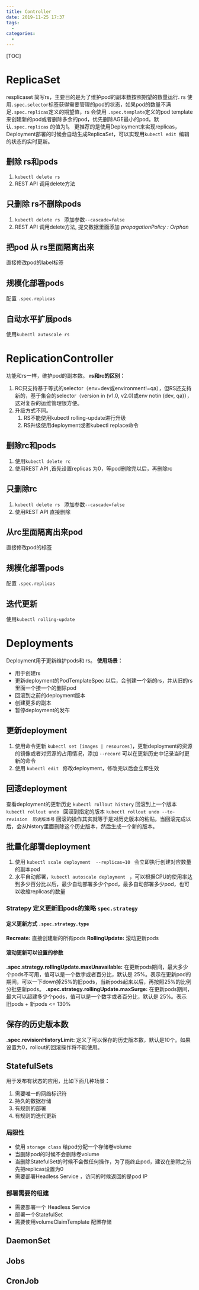 ```yaml
---
title: Controller
date: 2019-11-25 17:37
tags: 
  - 
categories: 
  - 
---
```

[TOC]
# ReplicaSet
resplicaset 简写rs，主要目的是为了维护pod的副本数按照期望的数量运行.
rs 使用`.spec.selector`标签获得需要管理的pod的状态，如果pod的数量不满足`.spec.replicas`定义的期望值，rs 会使用 `.spec.template`定义的pod template来创建新的pod或者删除多余的pod，优先删除AGE最小的pod。默认`.spec.replicas` 的值为1。
更推荐的是使用Deployment来实现replicas，Deployment部署的时候会自动生成ReplicaSet，可以实现用`kubectl edit `编辑的状态的实时更新。
## 删除 rs和pods
1. `kubectl delete rs`
2. REST API 调用delete方法
## 只删除 rs不删除pods
1. `kubectl delete rs ` 添加参数`--cascade=false`
2. REST API 调用delete方法, 提交数据里面添加 *propagationPolicy : Orphan*
## 把pod 从 rs里面隔离出来
直接修改pod的label标签
## 规模化部署pods
配置 `.spec.replicas` 
## 自动水平扩展pods
使用`kubectl autoscale rs `
# ReplicationController
功能和rs一样，维护pod的副本数。
**rs和rc的区别：**
1. RC只支持基于等式的selector（env=dev或environment!=qa），但RS还支持新的，基于集合的selector（version in (v1.0, v2.0)或env notin (dev, qa)），这对复杂的运维管理很方便。
2. 升级方式不同。
    1. RS不能使用kubectl rolling-update进行升级
    2. RS升级使用deployment或者kubectl replace命令
## 删除rc和pods
1. 使用`kubectl delete rc`
2. 使用REST API ,首先设置replicas 为0，等pod删除完以后，再删除rc
## 只删除rc
1. `kubectl delete rs ` 添加参数`--cascade=false`
2. 使用REST API 直接删除
## 从rc里面隔离出来pod
直接修改pod的标签
## 规模化部署pods
配置 `.spec.replicas` 
## 迭代更新
使用`kubectl rolling-update`
# Deployments
Deployment用于更新维护pods和 rs。
**使用场景：**
- 用于创建rs
- 更新deployment的PodTemplateSpec 以后，会创建一个新的rs，并从旧的rs里面一个接一个的删除pod
- 回滚到之前的deployment版本
- 创建更多的副本
- 暂停deployment的发布
## 更新deployment
1. 使用命令更新 `kubectl set [images | resources]`，更新deployment的资源的镜像或者对资源的占用情况，添加 `--record` 可以在更新历史中记录当时更新的命令
2. 使用 `kubectl edit ` 修改deployment，修改完以后会立即生效
## 回滚deployment
查看deployment的更新历史 `kubectl rollout history`
回滚到上一个版本 `kubectl rollout undo `
回滚到指定的版本 `kubectl rollout undo --to-revision  历史版本号`
回滚的操作其实就等于是对历史版本的粘贴，当回滚完成以后，会从history里面删除这个历史版本，然后生成一个新的版本。
## 批量化部署deployment
1. 使用 `kubectl scale deployment  --replicas=10 ` 会立即执行创建对应数量的副本pod
2. 水平自动部署，`kubectl autoscale deployment ` ，可以根据CPU的使用率达到多少百分比以后，最少自动部署多少个pod，最多自动部署多少pod，也可以收缩replicas的数量
### Stratepy 定义更新旧pods的策略 `spec.strategy`
#### 定义更新方式 `.spec.strategy.type`
**Recreate:** 直接创建新的所有pods
**RollingUpdate:** 滚动更新pods
#### 滚动更新可以设置的参数
**.spec.strategy.rollingUpdate.maxUnavailable:** 在更新pods期间，最大多少个pods不可用，值可以是一个数字或者百分比，默认是 25%。表示在更新pod的期间，可以一下down掉25%的旧pods，当新pods起来以后，再按照25%的比例分批更新pods。
**.spec.strategy.rollingUpdate.maxSurge:**  在更新pods期间，最大可以超建多少个pods，值可以是一个数字或者百分比，默认是 25%。表示 旧pods + 新pods <= 130%
## 保存的历史版本数
**.spec.revisionHistoryLimit:** 定义了可以保存的历史版本数，默认是10个。如果设置为0，rollout的回滚操作将不能使用。
## StatefulSets
用于发布有状态的应用，比如下面几种场景：
1. 需要唯一的网络标识符
2. 持久的数据存储
3. 有规则的部署
4. 有规则的迭代更新
### 局限性
- 使用 `storage class` 给pod分配一个存储卷volume
- 当删除pod的时候不会删除卷volume
- 当删除StatefulSet的时候不会做任何操作，为了能终止pod，建议在删除之前先把replicas设置为0
- 需要部署Headless Service ，访问的时候返回的是pod IP
### 部署需要的组建
- 需要部署一个 Headless Service
- 部署一个StatefulSet 
- 需要使用volumeClaimTemplate 配置存储
## DaemonSet

## Jobs
## CronJob